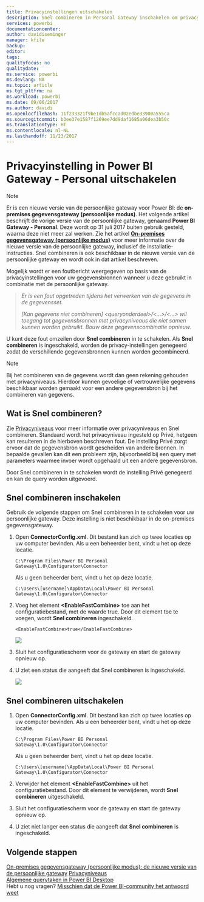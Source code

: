```yaml
---
title: Privacyinstellingen uitschakelen
description: Snel combineren in Personal Gateway inschakelen om privacyinstellingen voor het vernieuwen uit te schakelen.
services: powerbi
documentationcenter: 
author: davidiseminger
manager: kfile
backup: 
editor: 
tags: 
qualityfocus: no
qualitydate: 
ms.service: powerbi
ms.devlang: NA
ms.topic: article
ms.tgt_pltfrm: na
ms.workload: powerbi
ms.date: 09/06/2017
ms.author: davidi
ms.openlocfilehash: 11f233321f9be1db5afccad02edbe33900a555ca
ms.sourcegitcommit: b3ee37e1587f1269ee7dd9daf1685a06dea3b50c
ms.translationtype: HT
ms.contentlocale: nl-NL
ms.lasthandoff: 11/23/2017
---
```

# <a name="disable-privacy-setting-in-power-bi-gateway---personal"></a>Privacyinstelling in Power BI Gateway - Personal uitschakelen
> [!NOTE]
> Er is een nieuwe versie van de persoonlijke gateway voor Power BI: de **on-premises gegevensgateway (persoonlijke modus)**. Het volgende artikel beschrijft de vorige versie van de persoonlijke gateway, genaamd **Power BI Gateway - Personal**. Deze wordt op 31 juli 2017 buiten gebruik gesteld, waarna deze niet meer zal werken. Zie het artikel [**On-premises gegevensgateway (persoonlijke modus)**](service-gateway-personal-mode.md) voor meer informatie over de nieuwe versie van de persoonlijke gateway, inclusief de installatie-instructies. Snel combineren is ook beschikbaar in de nieuwe versie van de persoonlijke gateway en wordt ook in dat artikel beschreven.
> 
> 

Mogelijk wordt er een foutbericht weergegeven op basis van de privacyinstellingen voor uw gegevensbronnen wanneer u deze gebruikt in combinatie met de persoonlijke gateway.

> *Er is een fout opgetreden tijdens het verwerken van de gegevens in de gegevensset.*
> 
> *[Kan gegevens niet combineren] &lt;queryonderdeel&gt;/&lt;...&gt;/&lt;...&gt; wil toegang tot gegevensbronnen met privacyniveaus die niet samen kunnen worden gebruikt. Bouw deze gegevenscombinatie opnieuw.*
> 
> 

U kunt deze fout omzeilen door **Snel combineren** in te schakelen. Als **Snel combineren** is ingeschakeld, worden de privacy-instellingen genegeerd zodat de verschillende gegevensbronnen kunnen worden gecombineerd.

> [!NOTE]
> Bij het combineren van de gegevens wordt dan geen rekening gehouden met privacyniveaus. Hierdoor kunnen gevoelige of vertrouwelijke gegevens beschikbaar worden gemaakt voor een andere gegevensbron bij het combineren van gegevens.
> 
> 

## <a name="what-is-fast-combine"></a>Wat is Snel combineren?
Zie [Privacyniveaus](https://support.office.com/en-us/article/Privacy-levels-Power-Query-CC3EDE4D-359E-4B28-BC72-9BEE7900B540) voor meer informatie over privacyniveaus en Snel combineren. Standaard wordt het privacyniveau ingesteld op Privé, hetgeen kan resulteren in de hierboven beschreven fout. De instelling Privé zorgt ervoor dat de gegevensbron wordt gescheiden van andere bronnen. In bepaalde gevallen kan dit een probleem zijn, bijvoorbeeld bij een query met parameters waarmee invoer wordt opgehaald uit een andere gegevensbron.

Door Snel combineren in te schakelen wordt de instelling Privé genegeerd en kan de query worden uitgevoerd.

## <a name="turn-on-fast-combine"></a>Snel combineren inschakelen
Gebruik de volgende stappen om Snel combineren in te schakelen voor uw persoonlijke gateway. Deze instelling is niet beschikbaar in de on-premises gegevensgateway.

1. Open **ConnectorConfig.xml**.  Dit bestand kan zich op twee locaties op uw computer bevinden.  Als u een beheerder bent, vindt u het op deze locatie.
   
    <pre><code>C:\Program Files\Power BI Personal Gateway\1.0\Configurator\Connector</code></pre>
   
    Als u geen beheerder bent, vindt u het op deze locatie.
   
    <pre><code>C:\Users\[username]\AppData\Local\Power BI Personal Gateway\1.0\Configurator\Connector</code></pre>
2. Voeg het element **&lt;EnableFastCombine&gt;** toe aan het configuratiebestand, met de waarde true. Door dit element toe te voegen, wordt **Snel combineren** ingeschakeld.
   
   <pre><code>&lt;EnableFastCombine&gt;true&lt;/EnableFastCombine&gt;</code></pre>
   
   ![](media/refresh-enable-fast-combine/configfile.png)
3. Sluit het configuratiescherm voor de gateway en start de gateway opnieuw op.
4. U ziet een status die aangeeft dat Snel combineren is ingeschakeld.
   
   ![](media/refresh-enable-fast-combine/fastcombineenabled.png)

## <a name="turn-off-fast-combine"></a>Snel combineren uitschakelen
1. Open **ConnectorConfig.xml**.  Dit bestand kan zich op twee locaties op uw computer bevinden.  Als u een beheerder bent, vindt u het op deze locatie.
   
    <pre><code>C:\Program Files\Power BI Personal Gateway\1.0\Configurator\Connector</code></pre>
   
    Als u geen beheerder bent, vindt u het op deze locatie.
   
    <pre><code>C:\Users\[username]\AppData\Local\Power BI Personal Gateway\1.0\Configurator\Connector</code></pre>
2. Verwijder het element **&lt;EnableFastCombine&gt;** uit het configuratiebestand. Door dit element te verwijderen, wordt **Snel combineren** uitgeschakeld.
3. Sluit het configuratiescherm voor de gateway en start de gateway opnieuw op.
4. U ziet niet langer een status die aangeeft dat **Snel combineren** is ingeschakeld.

## <a name="next-steps"></a>Volgende stappen
[On-premises gegevensgateway (persoonlijke modus): de nieuwe versie van de persoonlijke gateway](service-gateway-personal-mode.md)
[Privacyniveaus](https://support.office.com/en-us/article/Privacy-levels-Power-Query-CC3EDE4D-359E-4B28-BC72-9BEE7900B540)  
[Algemene querytaken in Power BI Desktop](desktop-common-query-tasks.md)  
Hebt u nog vragen? [Misschien dat de Power BI-community het antwoord weet](http://community.powerbi.com/)

